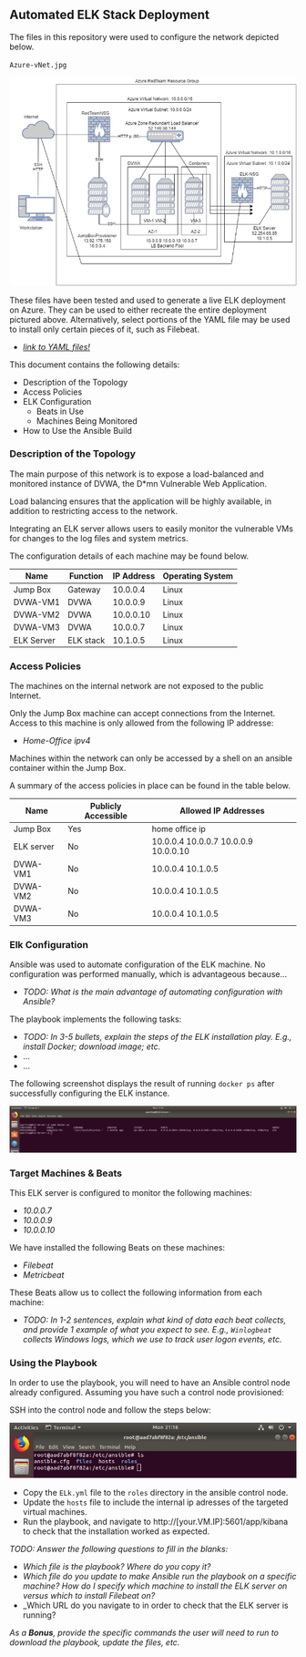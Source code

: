 ## Automated ELK Stack Deployment

The files in this repository were used to configure the network depicted below.

`Azure-vNet.jpg` 

![](diagrams/Azure-vNet.jpg)

These files have been tested and used to generate a live ELK deployment on Azure. They can be used to either recreate the entire deployment pictured above. Alternatively, select portions of the YAML file may be used to install only certain pieces of it, such as Filebeat.

  - _[link to YAML files!](ansible)_

This document contains the following details:
- Description of the Topology
- Access Policies
- ELK Configuration
  - Beats in Use
  - Machines Being Monitored
- How to Use the Ansible Build


### Description of the Topology

The main purpose of this network is to expose a load-balanced and monitored instance of DVWA, the D*mn Vulnerable Web Application.

Load balancing ensures that the application will be highly available, in addition to restricting access to the network.

Integrating an ELK server allows users to easily monitor the vulnerable VMs for changes to the log files and system metrics.

The configuration details of each machine may be found below.

| Name     | Function | IP Address | Operating System |
|----------|----------|------------|------------------|
| Jump Box | Gateway  | 10.0.0.4   | Linux            |
| DVWA-VM1 | DVWA     | 10.0.0.9   | Linux            |
| DVWA-VM2 | DVWA     | 10.0.0.10  | Linux            |
| DVWA-VM3 | DVWA     | 10.0.0.7   | Linux            |
| ELK Server | ELK stack | 10.1.0.5  | Linux            | 

### Access Policies

The machines on the internal network are not exposed to the public Internet. 

Only the Jump Box machine can accept connections from the Internet. Access to this machine is only allowed from the following IP addresse:
- _Home-Office ipv4_

Machines within the network can only be accessed by a shell on an ansible container within the Jump Box.

A summary of the access policies in place can be found in the table below.

| Name     | Publicly Accessible | Allowed IP Addresses |
|----------|---------------------|----------------------|
| Jump Box | Yes                 | home office ip    |  
| ELK server| No                |10.0.0.4 10.0.0.7 10.0.0.9 10.0.0.10 |
| DVWA-VM1 |  No                 | 10.0.0.4  10.1.0.5                   |
| DVWA-VM2 |  No                 | 10.0.0.4  10.1.0.5                   |
|DVWA-VM3  |  No                 | 10.0.0.4  10.1.0.5                   |  
### Elk Configuration

Ansible was used to automate configuration of the ELK machine. No configuration was performed manually, which is advantageous because...
- _TODO: What is the main advantage of automating configuration with Ansible?_

The playbook implements the following tasks:
- _TODO: In 3-5 bullets, explain the steps of the ELK installation play. E.g., install Docker; download image; etc._
- ...
- ...

The following screenshot displays the result of running `docker ps` after successfully configuring the ELK instance.

![](ansible/Images/DockerPS.png)

### Target Machines & Beats
This ELK server is configured to monitor the following machines:
- _10.0.0.7_
- _10.0.0.9_
- _10.0.0.10_

We have installed the following Beats on these machines:
- _Filebeat_
- _Metricbeat_

These Beats allow us to collect the following information from each machine:
- _TODO: In 1-2 sentences, explain what kind of data each beat collects, and provide 1 example of what you expect to see. E.g., `Winlogbeat` collects Windows logs, which we use to track user logon events, etc._

### Using the Playbook
In order to use the playbook, you will need to have an Ansible control node already configured. Assuming you have such a control node provisioned: 

SSH into the control node and follow the steps below:

![](ansible/Images/ansiblenode.png)
- Copy the `ELk.yml` file to the `roles` directory in the ansible control node.
- Update the `hosts` file to include the internal ip adresses of the targeted virtual machines.
- Run the playbook, and navigate to http://[your.VM.IP]:5601/app/kibana to check that the installation worked as expected.

_TODO: Answer the following questions to fill in the blanks:_
- _Which file is the playbook? Where do you copy it?_
- _Which file do you update to make Ansible run the playbook on a specific machine? How do I specify which machine to install the ELK server on versus which to install Filebeat on?_
- _Which URL do you navigate to in order to check that the ELK server is running?

_As a **Bonus**, provide the specific commands the user will need to run to download the playbook, update the files, etc._





